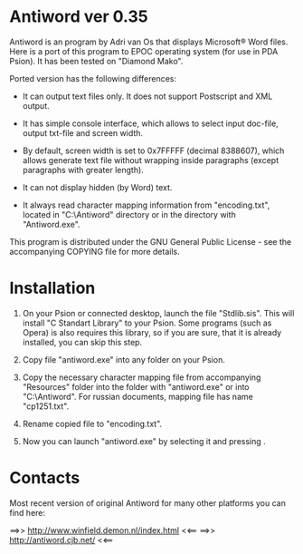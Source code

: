 Antiword ver 0.35
=================

Antiword is an program by Adri van Os that displays Microsoft® Word files. Here is 
a port of this program to EPOC operating system (for use in PDA Psion). It has been 
tested on "Diamond Mako".

Ported version has the following differences:

- It can output text files only. It does not support Postscript and XML output.

- It has simple console interface, which allows to select input doc-file, 
  output txt-file and screen width.

- By default, screen width is set to 0x7FFFFF (decimal 8388607), which allows generate 
  text file without wrapping inside paragraphs (except paragraphs with greater length).

- It can not display hidden (by Word) text.

- It always read character mapping information from "encoding.txt", located in "C:\Antiword" 
  directory or in the directory with "Antiword.exe".

This program is distributed under the GNU General Public License - see the
accompanying COPYING file for more details.

Installation
============

1. On your Psion or connected desktop, launch the file "Stdlib.sis". This will install 
   "C Standart Library" to your Psion. 
   Some programs (such as Opera) is also requires this library, so if you are sure, that 
   it is already installed, you can skip this step.

2. Copy file "antiword.exe" into any folder on your Psion.

3. Copy the necessary character mapping file from accompanying "Resources" folder into the folder 
   with "antiword.exe" or into "C:\Antiword\". For russian documents, mapping file 
   has name "cp1251.txt".

4. Rename copied file to "encoding.txt".

5. Now you can launch "antiword.exe" by selecting it and pressing <Enter>.

Contacts
========
Most recent version of original Antiword for many other platforms you can find here:

==>>  http://www.winfield.demon.nl/index.html  <<==
==>>  http://antiword.cjb.net/  <<==
